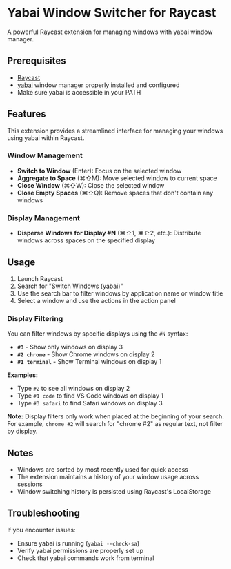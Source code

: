 # Yabai Window Switcher for Raycast

A powerful Raycast extension for managing windows with yabai window manager.

## Prerequisites

- [Raycast](https://raycast.com/)
- [yabai](https://github.com/koekeishiya/yabai) window manager properly installed and configured
- Make sure yabai is accessible in your PATH

## Features

This extension provides a streamlined interface for managing your windows using yabai within Raycast.

### Window Management

- **Switch to Window** (Enter): Focus on the selected window
- **Aggregate to Space** (⌘⇧M): Move selected window to current space
- **Close Window** (⌘⇧W): Close the selected window
- **Close Empty Spaces** (⌘⇧Q): Remove spaces that don't contain any windows

### Display Management

- **Disperse Windows for Display #N** (⌘⇧1, ⌘⇧2, etc.): Distribute windows across spaces on the specified display

## Usage

1. Launch Raycast
2. Search for "Switch Windows (yabai)"
3. Use the search bar to filter windows by application name or window title
4. Select a window and use the actions in the action panel

### Display Filtering

You can filter windows by specific displays using the `#N` syntax:

- **`#3`** - Show only windows on display 3
- **`#2 chrome`** - Show Chrome windows on display 2
- **`#1 terminal`** - Show Terminal windows on display 1

**Examples:**
- Type `#2` to see all windows on display 2
- Type `#1 code` to find VS Code windows on display 1
- Type `#3 safari` to find Safari windows on display 3

**Note:** Display filters only work when placed at the beginning of your search. For example, `chrome #2` will search for "chrome #2" as regular text, not filter by display.

## Notes

- Windows are sorted by most recently used for quick access
- The extension maintains a history of your window usage across sessions
- Window switching history is persisted using Raycast's LocalStorage

## Troubleshooting

If you encounter issues:
- Ensure yabai is running (`yabai --check-sa`)
- Verify yabai permissions are properly set up
- Check that yabai commands work from terminal
